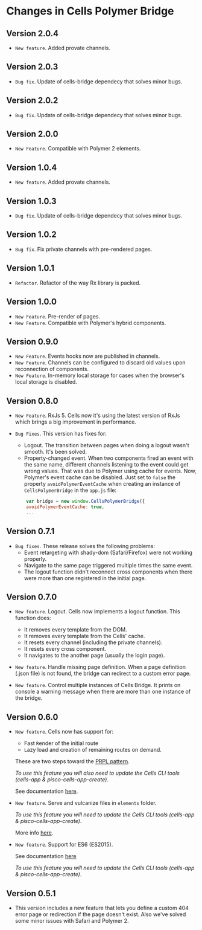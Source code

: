 # Changes in Cells Polymer Bridge

## Version 2.0.4
* `New feature`. Added provate channels.

## Version 2.0.3
* `Bug fix`. Update of cells-bridge dependecy that solves minor bugs.

## Version 2.0.2
* `Bug fix`. Update of cells-bridge dependecy that solves minor bugs.

## Version 2.0.0
* `New Feature`. Compatible with Polymer 2 elements.

## Version 1.0.4
* `New feature`. Added provate channels.

## Version 1.0.3
* `Bug fix`. Update of cells-bridge dependecy that solves minor bugs.

## Version 1.0.2
* `Bug fix`. Fix private channels with pre-rendered pages.

## Version 1.0.1
* `Refactor`. Refactor of the way Rx library is packed.

## Version 1.0.0
* `New Feature`. Pre-render of pages.
* `New Feature`. Compatible with Polymer's hybrid components.

## Version 0.9.0
* `New Feature`. Events hooks now are published in channels.
* `New Feature`. Channels can be configured to discard old values upon reconnection of components.
* `New Feature`. In-memory local storage for cases when the browser's local storage is disabled.

## Version 0.8.0
* `New Feature`. RxJs 5. Cells now it's using the latest version of RxJs which brings a big improvement in performance.

* `Bug Fixes`. This version has fixes for:
  - Logout. The transition between pages when doing a logout wasn't smooth. It's been solved.
  - Property-changed event. When two components fired an event with the same name, different channels listening to the event could get wrong values. That was due to Polymer using cache for events. Now, Polymer's event cache can be disabled. Just set to `false` the property `avoidPolymerEventCache` when creating an instance of `CellsPolymerBridge` in the `app.js` file:
  ``` javascript
      var bridge = new window.CellsPolymerBridge({
      avoidPolymerEventCache: true,
      ...
  ```

## Version 0.7.1
* `Bug fixes`. These release solves the following problems:
  - Event retargeting with shady-dom (Safari/Firefox) were not working properly.
  - Navigate to the same page triggered multiple times the same event.
  - The logout function didn't reconnect cross components when there were more than one registered in the initial page.

## Version 0.7.0
* `New feature`. Logout. Cells now implements a logout function. This function does:
  - It removes every template from the DOM.
  - It removes every template from the Cells' cache.
  - It resets every channel (including the private channels).
  - It resets every cross component.
  - It navigates to the another page (usually the login page).

* `New feature`. Handle missing page definition. When a page definition (.json file) is not found, the bridge can redirect to a custom error page.

* `New feature`. Control multiple instances of Cells Bridge. It prints on console a warning message when there are more than one instance of the bridge.

## Version 0.6.0
* `New feature`. Cells now has support for:
  - Fast `R`ender of the initial route
  - `L`azy load and creation of remaining routes on demand.

  These are two steps toward the [PRPL pattern](https://developers.google.com/web/fundamentals/performance/prpl-pattern/?hl=en).

  _*To use this feature you will also need to update the Cells CLI tools (cells-app & pisco-cells-app-create)*_.

  See documentation [here](https://bbva.cellsjs.com/guides/advanced-guides/application-start.html).

* `New feature`. Serve and vulcanize files in `elements` folder.

  _*To use this feature you will need to update the Cells CLI tools (cells-app & pisco-cells-app-create)*_.

  More info [here](https://bbva.cellsjs.com/guides/advanced-guides/application-start.html#elements).

* `New feature`. Support for ES6 (ES2015).

  See documentation [here](https://bbva.cellsjs.com/guides/advanced-guides/es6-support.html)

  _*To use this feature you will need to update the Cells CLI tools (cells-app & pisco-cells-app-create)*_.

## Version 0.5.1
* This version includes a new feature that lets you define a custom 404 error page or redirection if the page doesn't exist. Also we've solved some minor issues with Safari and Polymer 2.
